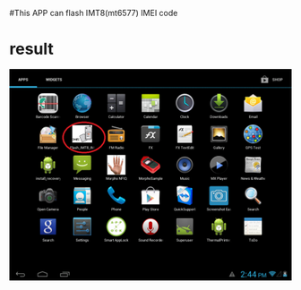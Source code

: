 #This APP can flash IMT8(mt6577) IMEI code 

# result
![alt tag](https://github.com/showoowohs/Po_git/blob/master/Flash_IMT8_IMEI/demo/FlashIMEI.gif)
